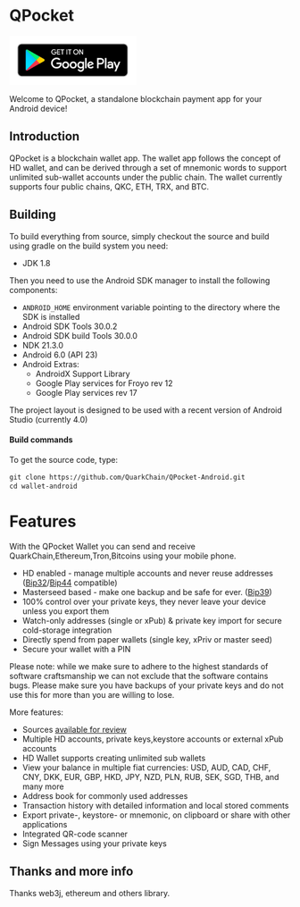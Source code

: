 # QPocket

[<img src=https://github.com/QuarkChain/QPocket-Android/blob/master/img/en_badge_web_generic.png height="88">](https://play.google.com/store/apps/details?id=com.quarkonium.qpocket)

Welcome to QPocket, a standalone blockchain payment app for your Android device!

## Introduction
QPocket is a blockchain wallet app. The wallet app follows the concept of HD wallet, and can be derived through a set of mnemonic words to support unlimited sub-wallet accounts under the public chain.  The wallet currently supports four public chains, QKC, ETH, TRX, and BTC.

## Building
To build everything from source, simply checkout the source and build using gradle on the build system you need:

 * JDK 1.8

Then you need to use the Android SDK manager to install the following components:

 * `ANDROID_HOME` environment variable pointing to the directory where the SDK is installed
 * Android SDK Tools 30.0.2
 * Android SDK build Tools 30.0.0
 * NDK 21.3.0
 * Android 6.0 (API 23)
 * Android Extras:
    * AndroidX Support Library
    * Google Play services for Froyo rev 12
    * Google Play services rev 17

The project layout is designed to be used with a recent version of Android Studio (currently 4.0)

#### Build commands

To get the source code, type:

    git clone https://github.com/QuarkChain/QPocket-Android.git
    cd wallet-android

Features
========

With the QPocket Wallet you can send and receive QuarkChain,Ethereum,Tron,Bitcoins using your mobile phone.

 - HD enabled - manage multiple accounts and never reuse addresses ([Bip32](https://github.com/bitcoin/bips/blob/master/bip-0032.mediawiki)/[Bip44](https://github.com/bitcoin/bips/blob/master/bip-0044.mediawiki) compatible)
 - Masterseed based - make one backup and be safe for ever. ([Bip39](https://github.com/bitcoin/bips/blob/master/bip-0039.mediawiki))
 - 100% control over your private keys, they never leave your device unless you export them
 - Watch-only addresses (single or xPub) & private key import for secure cold-storage integration
 - Directly spend from paper wallets (single key, xPriv or master seed)
 - Secure your wallet with a PIN

Please note: while we make sure to adhere to the highest standards of software craftsmanship we can not exclude that the software contains bugs. Please make sure you have backups of your private keys and do not use this for more than you are willing to lose.


More features:
 - Sources [available for review](https://github.com/QuarkChain/QPocket-Android)
 - Multiple HD accounts, private keys,keystore accounts or external xPub accounts
 - HD Wallet supports creating unlimited sub wallets
 - View your balance in multiple fiat currencies: USD, AUD, CAD, CHF, CNY, DKK, EUR, GBP, HKD, JPY, NZD, PLN, RUB, SEK, SGD, THB, and many more
 - Address book for commonly used addresses
 - Transaction history with detailed information and local stored comments
 - Export private-, keystore- or mnemonic, on clipboard or share with other applications
 - Integrated QR-code scanner
 - Sign Messages using your private keys


## Thanks and more info
Thanks web3j, ethereum and others library.

